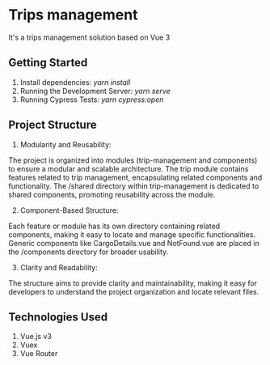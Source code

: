 # Trips management

It's a trips management solution based on Vue 3

## Getting Started

1. Install dependencies:
   *yarn install*
2. Running the Development Server:
    *yarn serve*
3. Running Cypress Tests:
    *yarn cypress:open*

## Project Structure

1. Modularity and Reusability:

The project is organized into modules (trip-management and components) to ensure a modular and scalable architecture.
The trip module contains features related to trip management, encapsulating related components and functionality.
The /shared directory within trip-management is dedicated to shared components, promoting reusability across the module.

2. Component-Based Structure:

Each feature or module has its own directory containing related components, making it easy to locate and manage specific functionalities.
Generic components like CargoDetails.vue and NotFound.vue are placed in the /components directory for broader usability.

3. Clarity and Readability:

The structure aims to provide clarity and maintainability, making it easy for developers to understand the project organization and locate relevant files.


## Technologies Used

1. Vue.js v3
2. Vuex
3. Vue Router